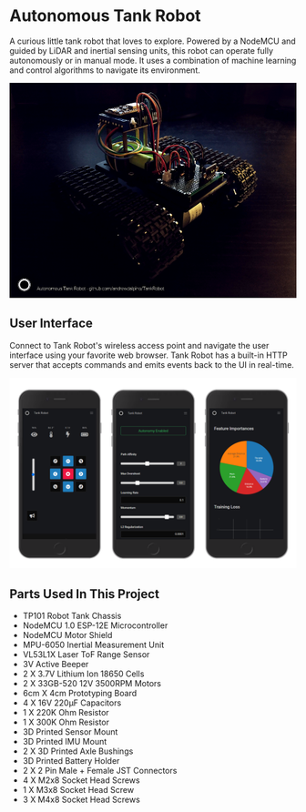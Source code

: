 # Autonomous Tank Robot
A curious little tank robot that loves to explore. Powered by a NodeMCU and guided by LiDAR and inertial sensing units, this robot can operate fully autonomously or in manual mode. It uses a combination of machine learning and control algorithms to navigate its environment.

![Tank Robot Glam Photo](https://raw.githubusercontent.com/andrewdalpino/TankRobot/master/docs/images/tank-robot-glam-photo.png)

## User Interface
Connect to Tank Robot's wireless access point and navigate the user interface using your favorite web browser. Tank Robot has a built-in HTTP server that accepts commands and emits events back to the UI in real-time.

![Tank Robot User Interface](https://raw.githubusercontent.com/andrewdalpino/TankRobot/master/docs/images/tank-robot-ui.png)

## Parts Used In This Project

- TP101 Robot Tank Chassis
- NodeMCU 1.0 ESP-12E Microcontroller
- NodeMCU Motor Shield
- MPU-6050 Inertial Measurement Unit
- VL53L1X Laser ToF Range Sensor
- 3V Active Beeper
- 2 X 3.7V Lithium Ion 18650 Cells
- 2 X 33GB-520 12V 3500RPM Motors
- 6cm X 4cm Prototyping Board
- 4 X 16V 220μF Capacitors
- 1 X 220K Ohm Resistor
- 1 X 300K Ohm Resistor
- 3D Printed Sensor Mount
- 3D Printed IMU Mount
- 2 X 3D Printed Axle Bushings
- 3D Printed Battery Holder
- 2 X 2 Pin Male + Female JST Connectors
- 4 X M2x8 Socket Head Screws
- 1 X M3x8 Socket Head Screw
- 3 X M4x8 Socket Head Screws
